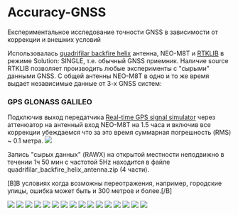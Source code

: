 # Accuracy-GNSS
Експериментальное исследование точности GNSS в зависимости от коррекции и внешних условий

Использовалась [quadrifilar backfire helix](http://lea.hamradio.si/~s53mv/navsats/n16.gif)  антенна, NEO-M8T и [RTKLIB](http://www.rtklib.com) в режиме Solution: SINGLE, т.е. обычный GNSS приемник. Наличие source RTKLIB  позволяет производить любые эксперименты с "сырыми" данными GNSS. С общей антенны NEO-M8T в одно и то же время выдает независимые данные от 3-х GNSS систем:
### GPS  GLONASS GALILEO
Подключив выход передатчика [Real-time GPS signal simulator](https://github.com/IvanKor/hrfGPS) через аттенюатор на антенный вход NEO-M8T
на 1.5 часа и включив все коррекции убеждаемся что за это время суммарная погрешность (RMS) ~ 0.1 метра.
![](https://raw.githubusercontent.com/IvanKor/hrfGPS/master/outpu5_2_mhz2.jpg)

Запись "сырых данных" (RAWX) на открытой местности неподвижно в течении 1ч 50 мин с частотой 5Hz  находится в файле quadrifilar_backfire_helix_antenna.zip (4 части).

[B]В условиях когда возможны переотражения, например, городские улицы, ошибка может быть и 300 метров и более.[/B]

![](./gps_300m.jpg)
![](./gps_all_ok.jpg)
![](./gal_all_ok.jpg)
![](./beyd_all_ok.jpg)
![](./glo_no_chl_corr.jpg)
![](./glo_all_ok.jpg)
![](./gps_iono_off.jpg)
![](./gal_iono_off.jpg)
![](./glo_iono_off.jpg)
![](./gal_tropo_off.jpg)
![](./gps_tropo_off.jpg)
![](./glo_tropo_off.jpg)
![](./glo_sun_moon_correction_off.jpg)
![](./gps_relativity_correction_off.jpg)
![](./gal_relativity_correction_off.jpg)
![](./glo_relativity_correction_off.jpg)

